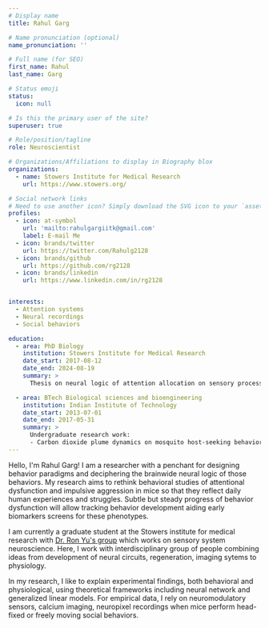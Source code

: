 ```yaml
---
# Display name
title: Rahul Garg

# Name pronunciation (optional)
name_pronunciation: ''

# Full name (for SEO)
first_name: Rahul
last_name: Garg

# Status emoji
status:
  icon: null

# Is this the primary user of the site?
superuser: true

# Role/position/tagline
role: Neuroscientist

# Organizations/Affiliations to display in Biography blox
organizations:
  - name: Stowers Institute for Medical Research
    url: https://www.stowers.org/

# Social network links
# Need to use another icon? Simply download the SVG icon to your `assets/media/icons/` folder.
profiles:
  - icon: at-symbol
    url: 'mailto:rahulgargiitk@gmail.com'
    label: E-mail Me
  - icon: brands/twitter
    url: https://twitter.com/Rahulg2128
  - icon: brands/github
    url: https://github.com/rg2128
  - icon: brands/linkedin
    url: https://www.linkedin.com/in/rg2128


interests:
  - Attention systems
  - Neural recordings
  - Social behaviors

education:
  - area: PhD Biology
    institution: Stowers Institute for Medical Research
    date_start: 2017-08-12
    date_end: 2024-08-19
    summary: >
      Thesis on neural logic of attention allocation on sensory processing. Supervised by [Prof C. Ron Yu](https://research.stowers.org/yulab/).

  - area: BTech Biological sciences and bioengineering
    institution: Indian Institute of Technology
    date_start: 2013-07-01
    date_end: 2017-05-31
    summary: >
      Undergraduate research work:
      - Carbon dioxide plume dynamics on mosquito host-seeking behavior. Supervised by [Prof Nitin Gupta](https://sites.google.com/site/labofneuralsystems/).
---
```

Hello, I'm Rahul Garg! 
I am a researcher with a penchant for designing behavior paradigms and deciphering the brainwide neural logic of those behaviors. My research aims to rethink behavioral studies of attentional dysfunction and impulsive aggression in mice so that they reflect daily human experiences and struggles. Subtle but steady progress of behavior dysfunction will allow tracking behavior development aiding early biomarkers screens for these phenotypes. 

I am currently a graduate student at the Stowers institute for medical research with [Dr. Ron Yu's group](https://research.stowers.org/yulab/)  which works on sensory system neuroscience. Here, I work with interdisciplinary group of people combining ideas from development of neural circuits, regeneration, imaging sytems to physiology. 

In my research, I like to explain experimental findings, both behavioral and physiological, using theoretical frameworks including neural network and generalized linear models. For empirical data, I rely on neuromodulatory sensors, calcium imaging, neuropixel recordings when mice perform head-fixed or freely moving social behaviors.